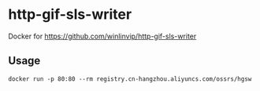 # http-gif-sls-writer

Docker for https://github.com/winlinvip/http-gif-sls-writer

## Usage

```
docker run -p 80:80 --rm registry.cn-hangzhou.aliyuncs.com/ossrs/hgsw
```
